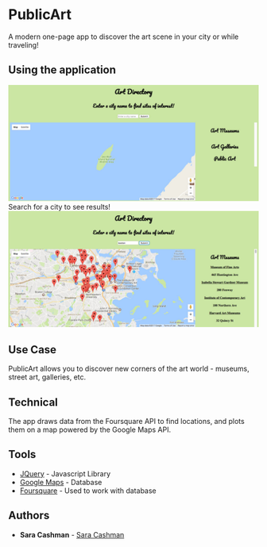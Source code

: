 # PublicArt

A modern one-page app to discover the art scene in your city or while traveling! 

## Using the application

![Mainpage](publicarthome.jpg?raw=true "Home page")
Search for a city to see results!
![Search Results](publicartsearch.jpg?raw=true "Search Results Page")



## Use Case
PublicArt allows you to discover new corners of the art world - museums, street art, galleries, etc. 



## Technical

The app draws data from the Foursquare API to find locations, and plots them on a map powered by the Google Maps API. 

## Tools

* [JQuery](https://nodejs.org/en/) - Javascript Library
* [Google Maps](https://www.mongodb.com/) - Database
* [Foursquare](http://mongoosejs.com/) - Used to work with database



## Authors

* **Sara Cashman** - [Sara Cashman](https://github.com/smcashman)
